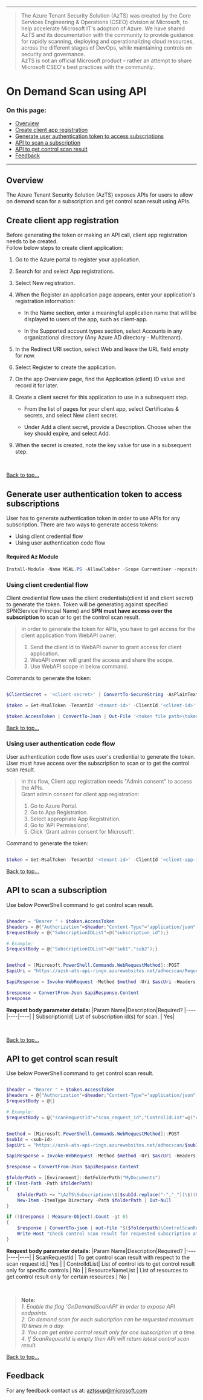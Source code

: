 ----------------------------------------------

> The Azure Tenant Security Solution (AzTS) was created by the Core Services Engineering & Operations (CSEO) division at Microsoft, to help accelerate Microsoft IT's adoption of Azure. We have shared AzTS and its documentation with the community to provide guidance for rapidly scanning, deploying and operationalizing cloud resources, across the different stages of DevOps, while maintaining controls on security and governance.
<br>AzTS is not an official Microsoft product – rather an attempt to share Microsoft CSEO's best practices with the community..
# On Demand Scan using API 

### On this page:
- [Overview](README.md#overview)
- [Create client app registration](README.md#Create-client-app-registration)
- [Generate user authentication token to access subscriptions](README.md#Generate-user-authentication-token-to-access-subscriptions)
- [API to scan a subscription](README.md#API-to-scan-a-subscription)
- [API to get control scan result](README.md#API-to-get-control-scan-result)
- [Feedback](README.md#Feedback)

-----------------------------------------------------------------
## Overview 
The Azure Tenant Security Solution (AzTS) exposes APIs for users to allow on demand scan for a subscription and get control scan result using APIs.

## Create client app registration
Before generating the token or making an API call, client app registration needs to be created.
</br>
Follow below steps to create client application:
1. Go to the Azure portal to register your application.

2. Search for and select App registrations.

3. Select New registration.

4. When the Register an application page appears, enter your application's registration information:

    - In the Name section, enter a meaningful application name that will be displayed to users of the app, such as client-app.

    - In the Supported account types section, select Accounts in any organizational directory (Any Azure AD directory - Multitenant).

5. In the Redirect URI section, select Web and leave the URL field empty for now.

6. Select Register to create the application.

7. On the app Overview page, find the Application (client) ID value and record it for later.

8. Create a client secret for this application to use in a subsequent step.

    - From the list of pages for your client app, select Certificates & secrets, and select New client secret.

    - Under Add a client secret, provide a Description. Choose when the key should expire, and select Add.

9. When the secret is created, note the key value for use in a subsequent step.

</br>


[Back to top…](README.md#On-this-page)

## Generate user authentication token to access subscriptions
User has to generate authentication token in order to use APIs for any subscription.
There are two ways to generate access tokens:
- Using client credential flow
- Using user authentication code flow

#### Required Az Module
``` PowerShell
Install-Module -Name MSAL.PS -AllowClobber -Scope CurrentUser -repository PSGallery
```

### Using client credential flow
Client crediential flow uses the client credentials(client id and client secret) to generate the token. Token will be generating against specified SPN(Service Principal Name) and **SPN must have access over the subscription** to scan or to get the control scan result.

> In order to generate the token for APIs, you have to get access for the client application from WebAPI owner.
> 1. Send the client id to WebAPI owner to grant access for client application.
> 2. WebAPI owner will grant the access and share the scope.
> 3. Use WebAPI scope in below command.

Commands to generate the token:
``` PowerShell

$ClientSecret = '<client-secret>' | ConvertTo-SecureString -AsPlainText -Force

$token = Get-MsalToken -TenantId '<tenant-id>' -ClientId '<client-id>' -ClientSecret $ClientSecret -Scopes "<WebAPI-scope>/.default"

$token.AccessToken | ConvertTo-Json | Out-File '<token file path>\token.json'

```

[Back to top…](README.md#On-this-page)

### Using user authentication code flow
User authentication code flow uses user's crediential to generate the token. User must have access over the subscription  to scan or to get the control scan result.

> In this flow, Client app registration needs "Admin consent" to access the APIs.
> </br>
> Grant admin consent for client app registration:
> 1. Go to Azure Portal.
> 2. Go to App Registration.
> 3. Select appropriate App Registration.
> 4. Go to 'API Permissions'.
> 5. Click 'Grant admin consent for Microsoft'.


Command to generate the token:
``` PowerShell

$token = Get-MsalToken -TenantId '<tenant-id>' -ClientId '<client-app-id>' -RedirectUri 'https://localhost' -Scopes '<WebAPI-scope>'

```

[Back to top…](README.md#On-this-page)

## API to scan a subscription

Use below PowerShell command to get control scan result.

``` PowerShell

$header = "Bearer " + $token.AccessToken
$headers = @{"Authorization"=$header;"Content-Type"="application/json";}
$requestBody = @{"SubscriptionIDList"=@("subscription_id");}

# Example:
$requestBody = @{"SubscriptionIDList"=@("sub1","sub2");}


$method = [Microsoft.PowerShell.Commands.WebRequestMethod]::POST
$apiUri = "https://azsk-ats-api-ringn.azurewebsites.net/adhocscan/RequestScan"

$apiResponse = Invoke-WebRequest -Method $method -Uri $ascUri -Headers $headers -Body ($requestBody | ConvertTo-Json) -UseBasicParsing

$response = ConvertFrom-Json $apiResponse.Content
$response

```

**Request body parameter details:**
|Param Name|Description|Required?
|----|----|----|
| SubscriptionId| List of subscription id(s) for scan. | Yes|

</br>

[Back to top…](README.md#On-this-page)

## API to get control scan result
Use below PowerShell command to get control scan result.

``` PowerShell

$header = "Bearer " + $token.AccessToken
$headers = @{"Authorization"=$header;"Content-Type"="application/json";}
$requestBody = @{}

# Example:
$requestBody = @{"scanRequestId"="scan_request_id";"ControlIdList"=@("control_id1","control_id1");"ResourceNameList"=@("resource1","resource2");}


$method = [Microsoft.PowerShell.Commands.WebRequestMethod]::POST
$subId = <sub-id>
$apiUri = "https://azsk-ats-api-ringn.azurewebsites.net/adhocscan/$subId/<sub-id>/ControlScanResult"

$apiResponse = Invoke-WebRequest -Method $method -Uri $ascUri -Headers $headers -Body ($requestBody | ConvertTo-Json) -UseBasicParsing

$response = ConvertFrom-Json $apiResponse.Content

$folderPath = [Environment]::GetFolderPath("MyDocuments") 
if (Test-Path -Path $folderPath)
{
    $folderPath += "\AzTS\Subscriptions\$($subId.replace("-","_"))\$((Get-Date).ToString('yyyyMMdd_hhmm'))\"
    New-Item -ItemType Directory -Path $folderPath | Out-Null
}

if (($response | Measure-Object).Count -gt 0)
{
    $response | ConvertTo-json | out-file "$($folderpath)\ControlScanResult.json"   
    Write-Host "Check control scan result for requested subscription at[$($folderPath)]..." -ForegroundColor Green    
}

```


**Request body parameter details:**
|Param Name|Description|Required?
|----|----|----|
| ScanRequestId | To get control scan result with respect to the scan request id.| Yes |
| ControlIdList| List of control ids to get control result only for specific controls.| No |
| ResourceNameList | List of resources to get control result only for certain resources.| No |


</br>

> **Note:** 
> </br>
> _1. Enable the flag 'OnDemandScanAPI' in order to expose API endpoints._
> </br>
> _2. On demand scan for each subcription can be requested maximum 10 times in a day._
> </br>
> _3. You can get entire control result only for one subscription at a time._
> </br>
> _4. If ScanRequestId is empty then API will return latest control scan result._
> </br>

[Back to top…](README.md#On-this-page)

## Feedback

For any feedback contact us at: aztssup@microsoft.com 
